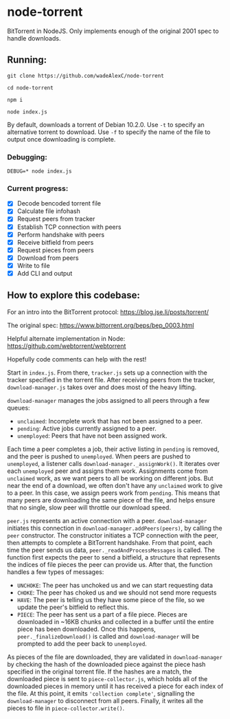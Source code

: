 # node-torrent
BitTorrent in NodeJS. Only implements enough of the original 2001 spec to handle downloads.

## Running:

`git clone https://github.com/wadeAlexC/node-torrent`

`cd node-torrent`

`npm i`

`node index.js`

By default, downloads a torrent of Debian 10.2.0. Use `-t` to specify an alternative torrent to download. Use `-f` to specify the name of the file to output once downloading is complete.

### Debugging:

`DEBUG=* node index.js`

### Current progress:
- [x] Decode bencoded torrent file
- [x] Calculate file infohash
- [x] Request peers from tracker
- [x] Establish TCP connection with peers
- [x] Perform handshake with peers
- [x] Receive bitfield from peers
- [x] Request pieces from peers
- [x] Download from peers
- [x] Write to file
- [x] Add CLI and output

## How to explore this codebase:

For an intro into the BitTorrent protocol: https://blog.jse.li/posts/torrent/

The original spec: https://www.bittorrent.org/beps/bep_0003.html

Helpful alternate implementation in Node: https://github.com/webtorrent/webtorrent


Hopefully code comments can help with the rest!

Start in `index.js`. From there, `tracker.js` sets up a connection with the tracker specified in the torrent file. After receiving peers from the tracker, `download-manager.js` takes over and does most of the heavy lifting.

`download-manager` manages the jobs assigned to all peers through a few queues:

* `unclaimed`: Incomplete work that has not been assigned to a peer.
* `pending`: Active jobs currently assigned to a peer.
* `unemployed`: Peers that have not been assigned work.

Each time a peer completes a job, their active listing in `pending` is removed, and the peer is pushed to `unemployed`. When peers are pushed to `unemployed`, a listener calls `download-manager._assignWork()`. It iterates over each `unemployed` peer and assigns them work. Assignments come from `unclaimed` work, as we want peers to all be working on different jobs. But near the end of a download, we often don't have any `unclaimed` work to give to a peer. In this case, we assign peers work from `pending`. This means that many peers are downloading the same piece of the file, and helps ensure that no single, slow peer will throttle our download speed.

`peer.js` represents an active connection with a peer. `download-manager` initiates this connection in `download-manager.addPeers(peers)`, by calling the `peer` constructor. The constructor initiates a TCP connection with the peer, then attempts to complete a BitTorrent handshake. From that point, each time the peer sends us data, `peer._readAndProcessMessages` is called. The function first expects the peer to send a bitfield, a structure that represents the indices of file pieces the peer can provide us. After that, the function handles a few types of messages:
 * `UNCHOKE`: The peer has unchoked us and we can start requesting data
 * `CHOKE`: The peer has choked us and we should not send more requests
 * `HAVE`: The peer is telling us they have some piece of the file, so we update the peer's bitfield to reflect this.
 * `PIECE`: The peer has sent us a part of a file piece. Pieces are downloaded in ~16KB chunks and collected in a buffer until the entire piece has been downloaded. Once this happens, `peer._finalizeDownload()` is called and `download-manager` will be prompted to add the peer back to `unemployed`.
 
As pieces of the file are downloaded, they are validated in `download-manager` by checking the hash of the downloaded piece against the piece hash specified in the original torrent file. If the hashes are a match, the downloaded piece is sent to `piece-collector.js`, which holds all of the downloaded pieces in memory until it has received a piece for each index of the file. At this point, it emits `'collection complete'`, signalling the `download-manager` to disconnect from all peers. Finally, it writes all the pieces to file in `piece-collector.write()`.
